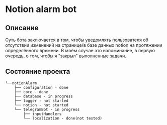 # Notion alarm bot
## Описание
Суть бота заключается в том, чтобы уведомлять пользователя об отсутствии изменений на странице/в базе данных notion на протяжении определённого времени. В моём случае это напоминание, в первую очередь, о том, чтобы я "закрыл" выполненные задачи.
## Состояние проекта
```
└──notionAlarm
    ├── configuration - done
    ├── core - done
    ├── database - in progress
    ├── logger - not started
    └── notion - not started
    └── telegramBot - in progress
        ├── inputHandlers
        └── localization - done(not tested)
```